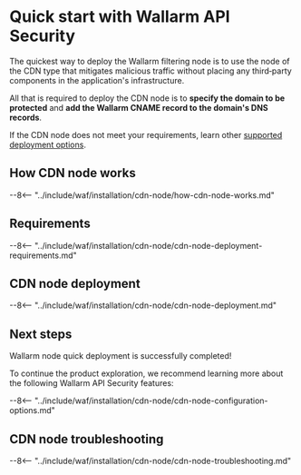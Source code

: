 [cdn-node-operation-scheme]:        images/waf-installation/quickstart/cdn-node-scheme.png
[data-to-wallarm-cloud-docs]:       user-guides/rules/sensitive-data-rule.md
[operation-modes-docs]:             admin-en/configure-wallarm-mode.md
[operation-mode-rule-docs]:         user-guides/rules/wallarm-mode-rule.md
[wallarm-cloud-docs]:               about-wallarm-waf/overview.md#cloud
[cdn-node-creation-modal]:          images/waf-installation/quickstart/cdn-node-creation-modal.png
[cname-required-modal]:             images/waf-installation/quickstart/cname-required-modal.png
[attacks-in-ui]:                    images/admin-guides/test-attacks-quickstart.png
[user-roles-docs]:                  user-guides/settings/users.md
[update-origin-ip-docs]:            user-guides/nodes/cdn-node.md#updating-the-origin-address-of-the-protected-resource
[rules-docs]:                       user-guides/rules/intro.md
[ip-lists-docs]:                    user-guides/ip-lists/overview.md
[integration-docs]:                 user-guides/settings/integrations/integrations-intro.md
[trigger-docs]:                     user-guides/triggers/triggers.md
[application-docs]:                 user-guides/settings/applications.md
[nodes-ui-docs]:                    user-guides/nodes/cdn-node.md
[events-docs]:                      user-guides/events/check-attack.md

# Quick start with Wallarm API Security

The quickest way to deploy the Wallarm filtering node is to use the node of the CDN type that mitigates malicious traffic without placing any third‑party components in the application's infrastructure.

All that is required to deploy the CDN node is to **specify the domain to be protected** and **add the Wallarm CNAME record to the domain's DNS records**.

If the CDN node does not meet your requirements, learn other [supported deployment options](admin-en/supported-platforms.md).

## How CDN node works

--8<-- "../include/waf/installation/cdn-node/how-cdn-node-works.md"

## Requirements

--8<-- "../include/waf/installation/cdn-node/cdn-node-deployment-requirements.md"

## CDN node deployment

--8<-- "../include/waf/installation/cdn-node/cdn-node-deployment.md"

## Next steps

Wallarm node quick deployment is successfully completed!

To continue the product exploration, we recommend learning more about the following Wallarm API Security features:

--8<-- "../include/waf/installation/cdn-node/cdn-node-configuration-options.md"

## CDN node troubleshooting

--8<-- "../include/waf/installation/cdn-node/cdn-node-troubleshooting.md"
